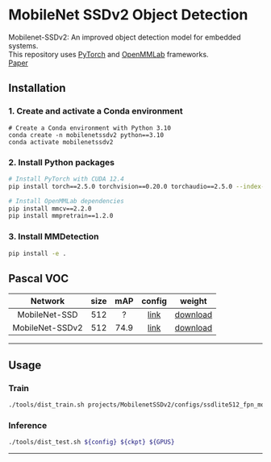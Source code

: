 
# MobileNet SSDv2 Object Detection

Mobilenet-SSDv2: An improved object detection model for embedded systems.   
This repository uses [PyTorch](https://pytorch.org/) and [OpenMMLab](https://openmmlab.com/) frameworks.   
[Paper](https://ieeexplore.ieee.org/abstract/document/9219319)

## Installation


### 1. Create and activate a Conda environment
```
# Create a Conda environment with Python 3.10
conda create -n mobilenetssdv2 python==3.10
conda activate mobilenetssdv2
```

### 2. Install Python packages
```bash
# Install PyTorch with CUDA 12.4
pip install torch==2.5.0 torchvision==0.20.0 torchaudio==2.5.0 --index-url https://download.pytorch.org/whl/cu124

# Install OpenMMLab dependencies
pip install mmcv==2.2.0
pip install mmpretrain==1.2.0
```

### 3. Install MMDetection 
```bash
pip install -e .
```

## Pascal VOC

Network|size |mAP|config|weight
:---:|:---:|:---:|:---:|:---:|
MobileNet-SSD|512|?|[link](https://github.com/vimyc95/Mobilenet-SSDv2/blob/main/projects/MobilenetSSDv2/configs/ssdlite512_mobilenetv2_4xb8-200e_voc.py)|[download](https://drive.google.com/file/d/0B3gersZ2cHIxRm5PMWRoTkdHdHc/view?usp=sharing&resourcekey=0-1Lpfs4EvGDeCQz12AF64hQ)
MobileNet-SSDv2|512|74.9|[link](https://github.com/vimyc95/Mobilenet-SSDv2/blob/main/projects/MobilenetSSDv2/configs/ssdlite512_fpn_mobilenetv2_4xb8-200e_voc.py)|[download](https://drive.google.com/file/d/0B3gersZ2cHIxRm5PMWRoTkdHdHc/view?usp=sharing&resourcekey=0-1Lpfs4EvGDeCQz12AF64hQ)

---


## Usage

### Train
```bash
./tools/dist_train.sh projects/MobilenetSSDv2/configs/ssdlite512_fpn_mobilenetv2_4xb8-200e_voc.py ${GPUS}
```

### Inference
```bash
./tools/dist_test.sh ${config} ${ckpt} ${GPUS}
```

---



